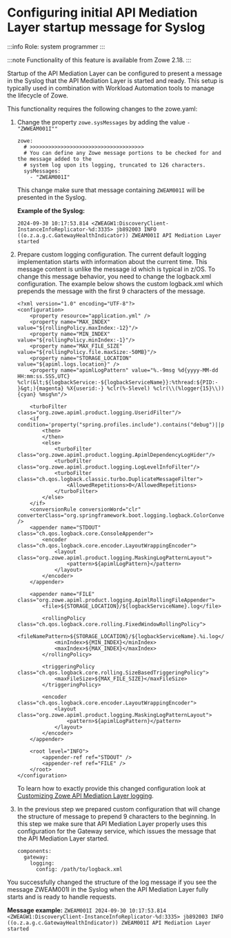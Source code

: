 # Configuring initial API Mediation Layer startup message for Syslog

:::info Role: system programmer
:::

:::note Functionality of this feature is available from Zowe 2.18. 
:::

Startup of the API Mediation Layer can be configured to present a message in the Syslog that the API Mediation Layer is started and ready. This setup is typically used in combination with Workload Automation tools to manage the lifecycle of Zowe. 

This functionality requires the following changes to the zowe.yaml:

1. Change the property `zowe.sysMessages` by adding the value `- "ZWWEAM001I""`
    ```
    zowe:
      # >>>>>>>>>>>>>>>>>>>>>>>>>>>>>>>>>>>>>
      # You can define any Zowe message portions to be checked for and the message added to the
      # system log upon its logging, truncated to 126 characters.
      sysMessages:
        - "ZWEAM001I"
    ```
   This change make sure that message containing `ZWEAM001I` will be presented in the Syslog. 
   
   **Example of the Syslog:** 

    `2024-09-30 10:17:53.814 <ZWEAGW1:DiscoveryClient-InstanceInfoReplicator-%d:3335> jb892003 INFO  ((o.z.a.g.c.GatewayHealthIndicator)) ZWEAM001I API Mediation Layer started`
    
2. Prepare custom logging configuration.
   The current default logging implementation starts with information about the current time. This message content is unlike the message id which is typical in z/OS. To change this message behavior, you need to change the logback.xml configuration. The example below shows the custom logback.xml which prepends the message with the first 9 characters of the message. 

    ```
    <?xml version="1.0" encoding="UTF-8"?>
    <configuration>
        <property resource="application.yml" />
        <property name="MAX_INDEX" value="${rollingPolicy.maxIndex:-12}"/>
        <property name="MIN_INDEX" value="${rollingPolicy.minIndex:-1}"/>
        <property name="MAX_FILE_SIZE" value="${rollingPolicy.file.maxSize:-50MB}"/>
        <property name="STORAGE_LOCATION" value="${apiml.logs.location}" />
        <property name="apimlLogPattern" value="%.-9msg %d{yyyy-MM-dd HH:mm:ss.SSS,UTC} %clr(&lt;${logbackService:-${logbackServiceName}}:%thread:${PID:- }&gt;){magenta} %X{userid:-} %clr(%-5level) %clr(\\(%logger{15}\\)){cyan} %msg%n"/>
    
        <turboFilter class="org.zowe.apiml.product.logging.UseridFilter"/>
        <if condition='property("spring.profiles.include").contains("debug")||property("spring.profiles.include").contains("diag")||property("spring.profiles.include").contains("dev")'>
            <then>
            </then>
            <else>
                <turboFilter class="org.zowe.apiml.product.logging.ApimlDependencyLogHider"/>
                <turboFilter class="org.zowe.apiml.product.logging.LogLevelInfoFilter"/>
                <turboFilter class="ch.qos.logback.classic.turbo.DuplicateMessageFilter">
                    <AllowedRepetitions>0</AllowedRepetitions>
                </turboFilter>
            </else>
        </if>
        <conversionRule conversionWord="clr" converterClass="org.springframework.boot.logging.logback.ColorConverter" />
        <appender name="STDOUT" class="ch.qos.logback.core.ConsoleAppender">
            <encoder class="ch.qos.logback.core.encoder.LayoutWrappingEncoder">
                <layout class="org.zowe.apiml.product.logging.MaskingLogPatternLayout">
                    <pattern>${apimlLogPattern}</pattern>
                </layout>
            </encoder>
        </appender>
    
        <appender name="FILE" class="org.zowe.apiml.product.logging.ApimlRollingFileAppender">
            <file>${STORAGE_LOCATION}/${logbackServiceName}.log</file>
    
            <rollingPolicy class="ch.qos.logback.core.rolling.FixedWindowRollingPolicy">
                <fileNamePattern>${STORAGE_LOCATION}/${logbackServiceName}.%i.log</fileNamePattern>
                <minIndex>${MIN_INDEX}</minIndex>
                <maxIndex>${MAX_INDEX}</maxIndex>
            </rollingPolicy>
    
            <triggeringPolicy class="ch.qos.logback.core.rolling.SizeBasedTriggeringPolicy">
                <maxFileSize>${MAX_FILE_SIZE}</maxFileSize>
            </triggeringPolicy>
    
            <encoder class="ch.qos.logback.core.encoder.LayoutWrappingEncoder">
                <layout class="org.zowe.apiml.product.logging.MaskingLogPatternLayout">
                    <pattern>${apimlLogPattern}</pattern>
                </layout>
            </encoder>
        </appender>
    
        <root level="INFO">
            <appender-ref ref="STDOUT" />
            <appender-ref ref="FILE" />
        </root>
    </configuration>
    ```
   
    To learn how to exactly provide this changed configuration look at [Customizing Zowe API Mediation Layer logging](./configuration-logging.md).

3. In the previous step we prepared custom configuration that will change the structure of message to prepend 9 characters to the beginning. In this step we make sure that API Mediation Layer properly uses this configuration for the Gateway service, which issues the message that the API Mediation Layer started. 

    ```
    components:
      gateway:
        logging:
          config: /path/to/logback.xml
    ```

You successfully changed the structure of the log message if you see the message ZWEAM001I in the Syslog when the API Mediation Layer fully starts and is ready to handle requests. 

**Message example:**
`ZWEAM001I 2024-09-30 10:17:53.814 <ZWEAGW1:DiscoveryClient-InstanceInfoReplicator-%d:3335> jb892003 INFO  ((o.z.a.g.c.GatewayHealthIndicator)) ZWEAM001I API Mediation Layer started`